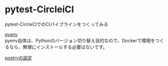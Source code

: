# pytest-CircleiCI

pytest-CircleCIでのCIパイプラインをつくってみる

[pyenv](./doc/pyenv_setting.md)  
pyenv自体は、Pythonのバージョン切り替え目的なので、Dockerで環境をつくるなら、無理にインストールする必要はないです。

[poetryの設定](./doc/poetry_setting.md)
